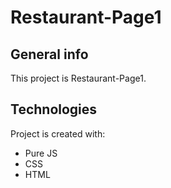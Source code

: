 # Restaurant-Page1

## General info
This project is Restaurant-Page1.
	
## Technologies
Project is created with:
* Pure JS
* CSS
* HTML

